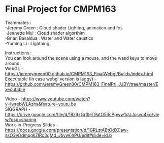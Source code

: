 # Final Project for CMPM163 <br />
Teammates : <br />
-Jeremy Green : Cloud shader Lighting, animation and fxs <br />
-Jeanette Mui : Cloud shader algorthim <br />
-Brian Basaldua : Water and Water caustics <br />
-Yuming Li : Lightning <br />

Instructions : <br />
You can look around the scene using a mouse, and the wasd keys to move around. <br />
WebGL - https://jeremygreen00.github.io/CMPM163_FinalWebgl/Builds/index.html <br />
Executable (In case webgl version is laggy) - https://github.com/JeremyGreen00/CMPM163_FinalPrj_JJBY/tree/master/Executable <br />

Video - https://www.youtube.com/watch?v=IwrebWLAzhs&feature=youtu.be <br />
SIGGRAPH - https://drive.google.com/file/d/18z9zGr3leT9atO53cPpww1cUJosyo4Eo/view?usp=sharing <br />
Work-in-Progress Slides - https://docs.google.com/presentation/d/1GRLztABtOdX0aw-ssO3vDdmqqkZIRc3gMd_Jbvw6hPU/edit#slide=id.p <br />
